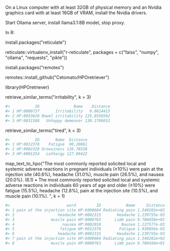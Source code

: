 On a Linux computer with at least 32GB of physical memory and an Nvidia graphics card with at least 16GB of VRAM, install the Nvidia drivers.

Start Ollama server, install llama3.1:8B model, stop proxy.

In R:

install.packages("reticulate")

reticulate::virtualenv_install("r-reticulate", packages = c("faiss", "numpy", "ollama", "requests", "pikle"))

install.packages("remotes")

remotes::install_github("Cetomato/HPOretriever")

library(HPOretriever)

retrieve_similar_terms("irritability", k = 3)

```r
#>           ID               Name    Distance
#> 1 HP:0000737       Irritability   0.0014415
#> 2 HP:0033628 Bowel irritability 125.8558502
#> 3 HP:0031588   Unhappy demeanor 130.1786652
```

retrieve_similar_terms("tired", k = 3)

```r
#>           ID       Name  Distance
#> 1 HP:0012378    Fatigue  90.20061
#> 2 HP:0002329 Drowsiness 126.78558
#> 3 HP:0001254   Lethargy 127.09422
```

map_text_to_hpo("The most commonly reported solicited local and systemic adverse reactions in pregnant individuals (≥10%) were pain at the injection site (40.6%), headache (31.0%), muscle pain (26.5%), and nausea (20.0%). (6.1) • The most commonly reported solicited local and systemic adverse reactions in individuals 60 years of age and older (≥10%) were fatigue (15.5%), headache (12.8%), pain at the injection site (10.5%), and muscle pain (10.1%). ", k = 1)

```r
#>                         word         ID           Name     Distance
#> 1 pain at the injection site HP:6000684 Radiating pain 1.540202e+02
#> 2                   headache HP:0002315       Headache 1.239755e-03
#> 3                muscle pain HP:0009763      Limb pain 9.780450e+01
#> 4                     nausea HP:0002018         Nausea 1.227577e-03
#> 5                    fatigue HP:0012378        Fatigue 1.030056e-03
#> 6                   headache HP:0002315       Headache 1.239755e-03
#> 7 pain at the injection site HP:6000684 Radiating pain 1.540202e+02
#> 8                muscle pain HP:0009763      Limb pain 9.780450e+01
```

